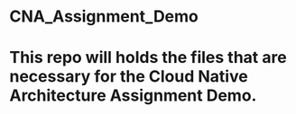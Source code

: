 # CNA_Assignment_Demo
# This repo will holds the files that are necessary for the Cloud Native Architecture Assignment Demo.
